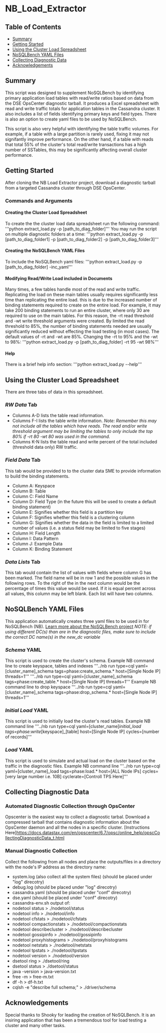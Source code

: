 # NB_Load_Extractor

<!-- TABLE OF CONTENTS -->
## Table of Contents

* [Summary](#summary)
* [Getting Started](#getting-started)
* [Using the Cluster Load Spreadsheet](#using-the-cluster-load-spreadsheet)
* [NoSQLBench YAML Files](#nosqlbench-yaml-files)
* [Collecting Diagnostic Data](#collecting-diagnostic-data)
* [Acknowledgements](#acknowledgements)

<!-- SUMMARY -->
## Summary

This script was designed to supplement NoSQLBench by identifying primary application load tables with read/write ratios based on data from the DSE OpsCenter diagnostic tarball.  It produces a Excel spreadsheet with read and write traffic totals for application tables in the Cassandra cluster.  It also includes a list of fields identifying primary keys and field types.  There is also an option to create yaml files to be used by NoSQLBench.

This script is also very helpful with identifying the table traffic volumes.  For example, if a table with a large partition is rarely used, fixing it may not signifantly improve performance.  On the other hand, if a table with reads that total 55% of the cluster's total read/write transactions has a high number of SSTables, this may be significantly affecting overall cluster performance.

<!-- GETTING STARTED -->
## Getting Started

After cloning the NB Load Extractor project, download a diagnostic tarball from a targeted Cassandra cluster through DSE OpsCenter.

### Commands and Arguments

#### Creating the Cluster Load Spreadsheet
To create the 
the cluster load data spreadsheet run the following command:
'''python extract_load.py -p [path_to_diag_folder]'''
You may run the script on multiple diagnostic folders at a time:
'''python extract_load.py -p [path_to_diag_folder1] -p [path_to_diag_folder2] -p [path_to_diag_folder3]'''

#### Creating the NoSQLBench YAML Files
To include the NoSQLBench yaml files:
'''python extract_load.py -p [path_to_diag_folder] -inc_yaml'''

#### Modifying Read/Write Load included in Documents
Many times, a few tables handle most of the read and write traffic.  Replicating the load on these main tables usually requires significantly less time than replicating the entire load.  this is due to the increased number of binding statements required to create on the entire load. For example, it may take 200 binding statements to run an entire cluster, where only 30 are required to use on the main tables.  For this reason, the -rt read threshold and -wt write threshold arguments were created.  By limited the read threshold to 85%, the number of binding statements needed are usually significantly reduced without effecting the load testing (in most cases).  The default values of -rt and -wt are 85%.
Changing the -rt to 95% and the -wt to 98%:
'''python extract_load.py -p [path_to_diag_folder] -rt 95 -wt 98%'''

#### Help
There is a brief help info section:
'''python extract_load.py --help'''

## Using the Cluster Load Spreadsheet
There are three tabs of data in this spreadsheet.  

### *RW Data* Tab
* Columns A-D lists the table read information.
* Columns F-I lists the table write information. 
*Note: Remember this may not include all the tables which have reads.  The read and/or write threshold argument may be limiting the tables to only include the top 80% if -rt 80 -wt 80 was used in the command.*
* Columns K-N lists the table read and write percent of the total included (threshold data only) RW traffic.

### *Field Data* Tab
This tab would be provided to to the cluster data SME to provide information to build the binding statements.
* Column A: Keyspace
* Column B: Table
* Column C: Field Name
* Column D: Field Type (in the future this will be used to create a default binding statement)
* Column E: Signifies whether this field is a partition key
* Column F: Signifies whether this field is a clustering column
* Column G: Signifies whether the data in the field is limited to a limited number of values (i.e. a status field may be limited to five stages)
* Column H: Field Length
* Column I: Data Pattern
* Column J: Example Data
* Column K: Binding Statement

### *Data Lists* Tab
This tab would contain the list of values with fields where column G has been marked.  The field name will be in row 1 and the possible values in the following rows. To the right of the in the next column would be the percentage of times this value would be used. If it is equal percent across all values, this column may be left blank.  Each list will have two columns.

## NoSQLBench YAML Files
This application automatically creates three yaml files to be used in for NoSQLBench (NB).
[Learn more about the NoSQLBench project](https://www.datastax.com/blog/nosqlbench)
*NOTE: if using different DC(s) than are in the diagnostic files, make sure to include the correct DC name(s) in the new_dc variable* 

### *Schema* YAML
This script is used to create the cluster's schema.
Example NB command line to create keyspace, tables and indexes
'''../nb run type=cql yaml=[cluster_name]_schema tags=phase:create_schema.* host=[Single Node IP] threads=1'''
'''../nb run type=cql yaml=[cluster_name]_schema tags=phase:create_table.* host=[Single Node IP] threads=1'''
Example NB command line to drop keyspace
'''../nb run type=cql yaml=[cluster_name]_schema tags=phase:drop_schema.* host=[Single Node IP] threads=1'''

### *Initial Load* YAML
This script is used to initially load the cluster's read tables.
Example NB command line
'''../nb run type=cql yaml=[cluster_name]_initial_load tags=phase:write_[keyspace]_[table] host=[Single Node IP] cycles=[number of records]'''

### *Load* YAML
This script is used to simulate and actual load on the cluster based on the traffic in the diagnostic files.
Example NB command line
'''../nb run type=cql yaml=[cluster_name]_load tags=phase:load.* host=[ALL Node IPs] cycles=[very large number i.e. 10B] cyclerate=[Controll TPS Here]'''

## Collecting Diagnostic Data

### Automated Diagnostic Collection through OpsCenter
Opscenter is the easiest way to collect a diagnostic tarbal. Download a compressed tarball that contains diagnostic information about the OpsCenter daemon and all the nodes in a specific cluster. [Instructions Here]https://docs.datastax.com/en/opscenter/6.7/opsc/online_help/opscCollectingDiagnosticData_t.html 

### Manual Diagnostic Collection
Collect the following from all nodes and place the outputs/files in a directory with the node's IP address as the directory name:
* system.log (also collect all the system files) (should be placed under "log" direcotry)
* debug.log (should be placed under "log" direcotry)
* cassandra.yaml (should be placed under "conf" direcotry)
* dse.yaml (should be placed under "conf" direcotry)
* cassandra-env.sh
output of:
* nodetool status > ./nodetool/status
* nodetool info > ./nodetool/info
* nodetool cfstats > ./nodetool/cfstats
* nodetool compactionstats > ./nodetool/compactionstats
* nodetool describecluster > ./nodetool/describecluster
* nodetool gossipinfo > ./nodetool/gossipinfo
* nodetool proxyhistograms > ./nodetool/proxyhistograms
* nodetool netstats > ./nodetool/netstats
* nodetool tpstats > ./nodetool/tpstats
* nodetool version > ./nodetool/version
* dsetool ring > ./dsetool/ring
* dsetool status > ./dsetool/status
* java -version > java-version.txt
* free -m > free-m.txt
* df -h > df-h.txt
* cqlsh -e "describe full schema;" > ./driver/schema

## Acknowledgements
Special thanks to Shooky for leading the creation of NoSQLBench.  It is an insiring application that has been a tremendous tool for load testing a cluster and many other tasks. 

